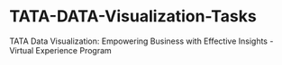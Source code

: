 # TATA-DATA-Visualization-Tasks
TATA Data Visualization: Empowering Business with Effective Insights - Virtual Experience Program
